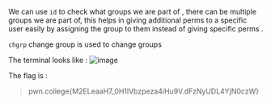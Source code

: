 We can use `id` to check what groups we are part of , there can be multiple groups we are part of, 
this helps in giving additional perms to a specific user easily by assigning the group to them instead of 
giving specific perms . 

`chgrp` change group is used to change groups 

The terminal looks like : 
![image](https://github.com/user-attachments/assets/40bd0e19-a49b-4564-bad8-69643d30b7b7)



The flag is : 
>pwn.college{M2ELeaaH7_0H1lVbzpeza4iHu9V.dFzNyUDL4YjN0czW}
